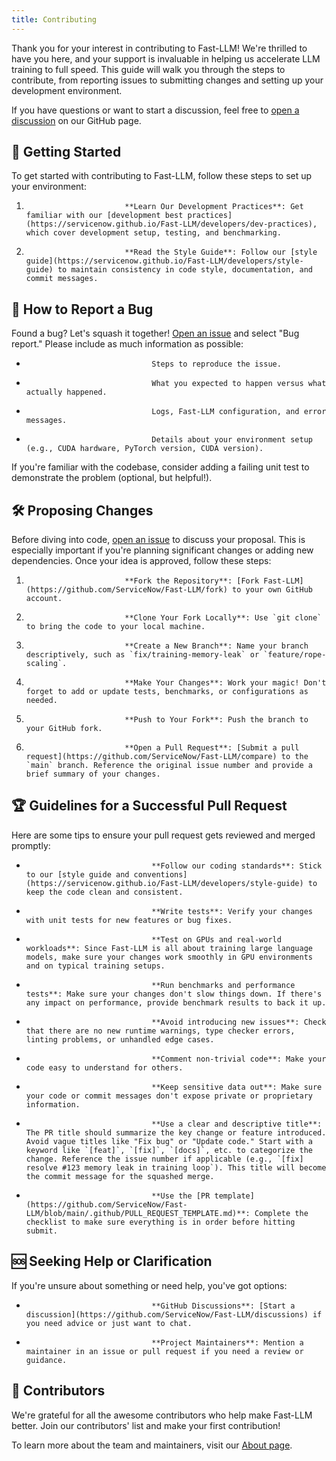 ```yaml
---
title: Contributing
---
```


Thank you for your interest in contributing to Fast-LLM! We're thrilled to have you here, and your support is invaluable in helping us accelerate LLM training to full speed. This guide will walk you through the steps to contribute, from reporting issues to submitting changes and setting up your development environment.

If you have questions or want to start a discussion, feel free to [open a discussion](https://github.com/ServiceNow/Fast-LLM/discussions) on our GitHub page.

## 🚀 Getting Started

To get started with contributing to Fast-LLM, follow these steps to set up your environment:

1.                           **Learn Our Development Practices**: Get familiar with our [development best practices](https://servicenow.github.io/Fast-LLM/developers/dev-practices), which cover development setup, testing, and benchmarking.
2.                           **Read the Style Guide**: Follow our [style guide](https://servicenow.github.io/Fast-LLM/developers/style-guide) to maintain consistency in code style, documentation, and commit messages.

## 🐞 How to Report a Bug

Found a bug? Let's squash it together! [Open an issue](https://github.com/ServiceNow/Fast-LLM/issues/new/choose) and select "Bug report." Please include as much information as possible:

-                                 Steps to reproduce the issue.
-                                 What you expected to happen versus what actually happened.
-                                 Logs, Fast-LLM configuration, and error messages.
-                                 Details about your environment setup (e.g., CUDA hardware, PyTorch version, CUDA version).

If you're familiar with the codebase, consider adding a failing unit test to demonstrate the problem (optional, but helpful!).

## 🛠️ Proposing Changes

Before diving into code, [open an issue](https://github.com/ServiceNow/Fast-LLM/issues) to discuss your proposal. This is especially important if you're planning significant changes or adding new dependencies. Once your idea is approved, follow these steps:

1.                           **Fork the Repository**: [Fork Fast-LLM](https://github.com/ServiceNow/Fast-LLM/fork) to your own GitHub account.
2.                           **Clone Your Fork Locally**: Use `git clone` to bring the code to your local machine.
3.                           **Create a New Branch**: Name your branch descriptively, such as `fix/training-memory-leak` or `feature/rope-scaling`.
4.                           **Make Your Changes**: Work your magic! Don't forget to add or update tests, benchmarks, or configurations as needed.
5.                           **Push to Your Fork**: Push the branch to your GitHub fork.
6.                           **Open a Pull Request**: [Submit a pull request](https://github.com/ServiceNow/Fast-LLM/compare) to the `main` branch. Reference the original issue number and provide a brief summary of your changes.

## 🏆 Guidelines for a Successful Pull Request

Here are some tips to ensure your pull request gets reviewed and merged promptly:

-                                 **Follow our coding standards**: Stick to our [style guide and conventions](https://servicenow.github.io/Fast-LLM/developers/style-guide) to keep the code clean and consistent.
-                                 **Write tests**: Verify your changes with unit tests for new features or bug fixes.
-                                 **Test on GPUs and real-world workloads**: Since Fast-LLM is all about training large language models, make sure your changes work smoothly in GPU environments and on typical training setups.
-                                 **Run benchmarks and performance tests**: Make sure your changes don't slow things down. If there's any impact on performance, provide benchmark results to back it up.
-                                 **Avoid introducing new issues**: Check that there are no new runtime warnings, type checker errors, linting problems, or unhandled edge cases.
-                                 **Comment non-trivial code**: Make your code easy to understand for others.
-                                 **Keep sensitive data out**: Make sure your code or commit messages don't expose private or proprietary information.
-                                 **Use a clear and descriptive title**: The PR title should summarize the key change or feature introduced. Avoid vague titles like "Fix bug" or "Update code." Start with a keyword like `[feat]`, `[fix]`, `[docs]`, etc. to categorize the change. Reference the issue number if applicable (e.g., `[fix] resolve #123 memory leak in training loop`). This title will become the commit message for the squashed merge.
-                                 **Use the [PR template](https://github.com/ServiceNow/Fast-LLM/blob/main/.github/PULL_REQUEST_TEMPLATE.md)**: Complete the checklist to make sure everything is in order before hitting submit.

## 🆘 Seeking Help or Clarification

If you're unsure about something or need help, you've got options:

-                                 **GitHub Discussions**: [Start a discussion](https://github.com/ServiceNow/Fast-LLM/discussions) if you need advice or just want to chat.
-                                 **Project Maintainers**: Mention a maintainer in an issue or pull request if you need a review or guidance.

## 🌟 Contributors

We're grateful for all the awesome contributors who help make Fast-LLM better. Join our contributors' list and make your first contribution!

To learn more about the team and maintainers, visit our [About page](https://servicenow.github.io/Fast-LLM/about-us).
